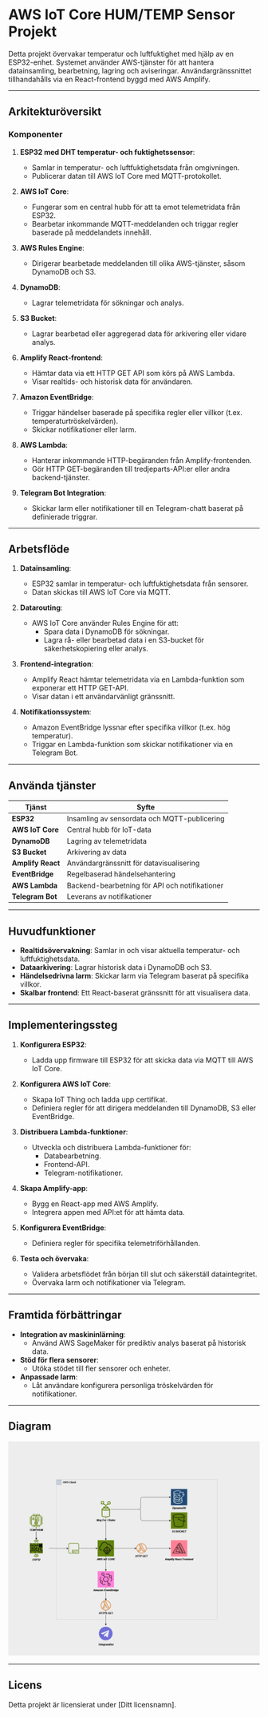 # AWS IoT Core HUM/TEMP Sensor Projekt

Detta projekt övervakar temperatur och luftfuktighet med hjälp av en ESP32-enhet. Systemet använder AWS-tjänster för att hantera datainsamling, bearbetning, lagring och aviseringar. Användargränssnittet tillhandahålls via en React-frontend byggd med AWS Amplify.

---

## Arkitekturöversikt

### Komponenter

1. **ESP32 med DHT temperatur- och fuktighetssensor**:
   - Samlar in temperatur- och luftfuktighetsdata från omgivningen.
   - Publicerar datan till AWS IoT Core med MQTT-protokollet.

2. **AWS IoT Core**:
   - Fungerar som en central hubb för att ta emot telemetridata från ESP32.
   - Bearbetar inkommande MQTT-meddelanden och triggar regler baserade på meddelandets innehåll.

3. **AWS Rules Engine**:
   - Dirigerar bearbetade meddelanden till olika AWS-tjänster, såsom DynamoDB och S3.

4. **DynamoDB**:
   - Lagrar telemetridata för sökningar och analys.

5. **S3 Bucket**:
   - Lagrar bearbetad eller aggregerad data för arkivering eller vidare analys.

6. **Amplify React-frontend**:
   - Hämtar data via ett HTTP GET API som körs på AWS Lambda.
   - Visar realtids- och historisk data för användaren.

7. **Amazon EventBridge**:
   - Triggar händelser baserade på specifika regler eller villkor (t.ex. temperaturtröskelvärden).
   - Skickar notifikationer eller larm.

8. **AWS Lambda**:
   - Hanterar inkommande HTTP-begäranden från Amplify-frontenden.
   - Gör HTTP GET-begäranden till tredjeparts-API:er eller andra backend-tjänster.

9. **Telegram Bot Integration**:
   - Skickar larm eller notifikationer till en Telegram-chatt baserat på definierade triggrar.

---

## Arbetsflöde

1. **Datainsamling**:
   - ESP32 samlar in temperatur- och luftfuktighetsdata från sensorer.
   - Datan skickas till AWS IoT Core via MQTT.

2. **Datarouting**:
   - AWS IoT Core använder Rules Engine för att:
     - Spara data i DynamoDB för sökningar.
     - Lagra rå- eller bearbetad data i en S3-bucket för säkerhetskopiering eller analys.

3. **Frontend-integration**:
   - Amplify React hämtar telemetridata via en Lambda-funktion som exponerar ett HTTP GET-API.
   - Visar datan i ett användarvänligt gränssnitt.

4. **Notifikationssystem**:
   - Amazon EventBridge lyssnar efter specifika villkor (t.ex. hög temperatur).
   - Triggar en Lambda-funktion som skickar notifikationer via en Telegram Bot.

---

## Använda tjänster

| Tjänst               | Syfte                                       |
|-----------------------|---------------------------------------------|
| **ESP32**            | Insamling av sensordata och MQTT-publicering |
| **AWS IoT Core**     | Central hubb för IoT-data                   |
| **DynamoDB**         | Lagring av telemetridata                   |
| **S3 Bucket**        | Arkivering av data                         |
| **Amplify React**    | Användargränssnitt för datavisualisering    |
| **EventBridge**      | Regelbaserad händelsehantering             |
| **AWS Lambda**       | Backend-bearbetning för API och notifikationer |
| **Telegram Bot**     | Leverans av notifikationer                 |

---

## Huvudfunktioner

- **Realtidsövervakning**: Samlar in och visar aktuella temperatur- och luftfuktighetsdata.
- **Dataarkivering**: Lagrar historisk data i DynamoDB och S3.
- **Händelsedrivna larm**: Skickar larm via Telegram baserat på specifika villkor.
- **Skalbar frontend**: Ett React-baserat gränssnitt för att visualisera data.

---

## Implementeringssteg

1. **Konfigurera ESP32**:
   - Ladda upp firmware till ESP32 för att skicka data via MQTT till AWS IoT Core.

2. **Konfigurera AWS IoT Core**:
   - Skapa IoT Thing och ladda upp certifikat.
   - Definiera regler för att dirigera meddelanden till DynamoDB, S3 eller EventBridge.

3. **Distribuera Lambda-funktioner**:
   - Utveckla och distribuera Lambda-funktioner för:
     - Databearbetning.
     - Frontend-API.
     - Telegram-notifikationer.

4. **Skapa Amplify-app**:
   - Bygg en React-app med AWS Amplify.
   - Integrera appen med API:et för att hämta data.

5. **Konfigurera EventBridge**:
   - Definiera regler för specifika telemetriförhållanden.

6. **Testa och övervaka**:
   - Validera arbetsflödet från början till slut och säkerställ dataintegritet.
   - Övervaka larm och notifikationer via Telegram.

---

## Framtida förbättringar

- **Integration av maskininlärning**:
  - Använd AWS SageMaker för prediktiv analys baserat på historisk data.
- **Stöd för flera sensorer**:
  - Utöka stödet till fler sensorer och enheter.
- **Anpassade larm**:
  - Låt användare konfigurera personliga tröskelvärden för notifikationer.

---

## Diagram

![Arkitekturdiagram](AWS%20Architecture.png)

---

## Licens

Detta projekt är licensierat under [Ditt licensnamn].
